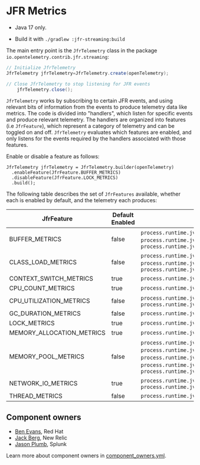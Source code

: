 # JFR Metrics

* Java 17 only.

* Build it with `./gradlew :jfr-streaming:build`

The main entry point is the `JfrTelemetry` class in the
package `io.opentelemetry.contrib.jfr.streaming`:

```java
// Initialize JfrTelemetry
JfrTelemetry jfrTelemetry=JfrTelemetry.create(openTelemetry);

// Close JfrTelemetry to stop listening for JFR events
    jfrTelemetry.close();
```

`JfrTelemetry` works by subscribing to certain JFR events, and using relevant bits of information
from the events to produce telemetry data like metrics. The code is divided into "handlers", which
listen for specific events and produce relevant telemetry. The handlers are organized into
features (i.e `JfrFeature`), which represent a category of telemetry and can be toggled on and
off. `JfrTelemetry` evaluates which features are enabled, and only listens for the events required
by the handlers associated with those features.

Enable or disable a feature as follows:

```
JfrTelemetry jfrTelemetry = JfrTelemetry.builder(openTelemetry)
  .enableFeature(JfrFeature.BUFFER_METRICS)
  .disableFeature(JfrFeature.LOCK_METRICS)
  .build();
```

The following table describes the set of `JfrFeatures` available, whether each is enabled by
default, and the telemetry each produces:

<!-- DO NOT MANUALLY EDIT. Regenerate table following changes to instrumentation using ./gradlew generateDocs -->
<!-- generateDocsStart -->

| JfrFeature | Default Enabled | Metrics |
|---|---|---|
| BUFFER_METRICS | false | `process.runtime.jvm.buffer.count`, `process.runtime.jvm.buffer.limit`, `process.runtime.jvm.buffer.usage` |
| CLASS_LOAD_METRICS | false | `process.runtime.jvm.classes.current_loaded`, `process.runtime.jvm.classes.loaded`, `process.runtime.jvm.classes.unloaded` |
| CONTEXT_SWITCH_METRICS | true | `process.runtime.jvm.cpu.context_switch` |
| CPU_COUNT_METRICS | true | `process.runtime.jvm.cpu.limit` |
| CPU_UTILIZATION_METRICS | false | `process.runtime.jvm.cpu.utilization`, `process.runtime.jvm.system.cpu.utilization` |
| GC_DURATION_METRICS | false | `process.runtime.jvm.gc.duration` |
| LOCK_METRICS | true | `process.runtime.jvm.cpu.longlock` |
| MEMORY_ALLOCATION_METRICS | true | `process.runtime.jvm.memory.allocation` |
| MEMORY_POOL_METRICS | false | `process.runtime.jvm.memory.committed`, `process.runtime.jvm.memory.init`, `process.runtime.jvm.memory.limit`, `process.runtime.jvm.memory.usage`, `process.runtime.jvm.memory.usage_after_last_gc` |
| NETWORK_IO_METRICS | true | `process.runtime.jvm.network.io`, `process.runtime.jvm.network.time` |
| THREAD_METRICS | false | `process.runtime.jvm.threads.count` |

<!-- generateDocsEnd -->

## Component owners

- [Ben Evans](https://github.com/kittylyst), Red Hat
- [Jack Berg](https://github.com/jack-berg), New Relic
- [Jason Plumb](https://github.com/breedx-splk), Splunk

Learn more about component owners in [component_owners.yml](../.github/component_owners.yml).
